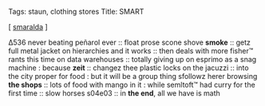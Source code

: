 Tags: staun, clothing stores 
Title: SMART
  
[ [smaralda](https://maps.app.goo.gl/GYTsM5Zui74AvsFX6?g_st=com.google.maps.preview.copy) ]

∆536
never beating peñarol ever :: 
float prose scone shove **smoke** :: 
getz full metal jacket on hierarchies and it works :: 
then deals with more fisher™ rants this time on data warehouses :: 
totally giving up on esprimo as a snag machine : because **zeit** :: changez thee plastic locks on the jacuzzi :: 
into the city proper for food : but it will be a group thing sfollowz herer browsing **the shops** :: 
lots of food with mango in it : while semltoft™ had curry for the first time :: 
slow horses s04e03 :: 
in **the end**, all we have is math
